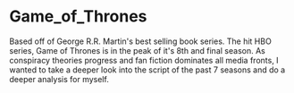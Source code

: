 # Game_of_Thrones

Based off of George R.R. Martin's best selling book series.  The hit HBO series, Game of Thrones is in the peak of it's 8th and final season.  As conspiracy theories progress and fan fiction dominates all media fronts, I wanted to take a deeper look into the script of the past 7 seasons and do a deeper analysis for myself. 